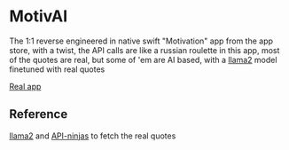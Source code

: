 # MotivAI

The 1:1 reverse engineered in native swift "Motivation" app from the app store, with a twist, the API calls are like a russian roulette in this app, most of the quotes are real, but some of 'em are AI based, with a [llama2](https://github.com/facebookresearch/llama) model finetuned with real quotes 

[Real app](https://apps.apple.com/it/app/motivation-giornaliere/id876080126)

## Reference
[llama2](https://github.com/facebookresearch/llama) and 
[API-ninjas](https://api-ninjas.com/) to fetch the real quotes
